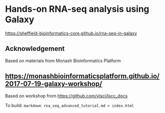 

# Hands-on RNA-seq analysis using Galaxy

https://sheffield-bioinformatics-core.github.io/rna-seq-in-galaxy

## Acknowledgement

Based on materials from Monash Bioinformatics Platform

## https://monashbioinformaticsplatform.github.io/2017-07-19-galaxy-workshop/

Based on workshop from https://github.com/vlsci/lscc_docs


To build:
    `markdown rna_seq_advanced_tutorial.md > index.html`
